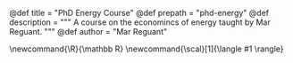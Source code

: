 @def title = "PhD Energy Course" 
@def prepath = "phd-energy" 
@def description = """ A course on the economincs of energy taught by Mar Reguant. """ 
@def author = "Mar Reguant"

<!--
Add here global latex commands to use throughout your pages.
-->
\newcommand{\R}{\mathbb R}
\newcommand{\scal}[1]{\langle #1 \rangle}
